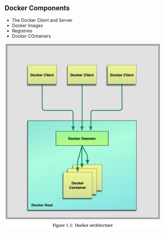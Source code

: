 ## Docker Components

- The Docker Client and Server
- Docker Images
- Registries
- Docker COntainers

![Docker Architecture](/images/DockerArch.PNG "Docker Architecture")
